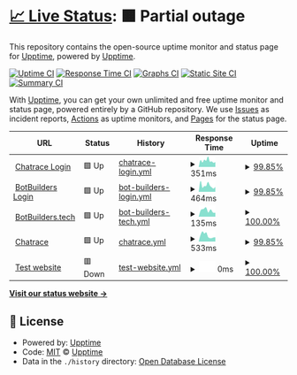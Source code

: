 # [📈 Live Status](https://upptime.github.io/upptime): <!--live status--> **🟧 Partial outage**

This repository contains the open-source uptime monitor and status page for [Upptime](https://upptime.js.org), powered by [Upptime](https://github.com/upptime/upptime).

[![Uptime CI](https://github.com/BotBuildersTech/botbuilders/workflows/Uptime%20CI/badge.svg)](https://github.com/BotBuildersTech/botbuilders/actions?query=workflow%3A%22Uptime+CI%22)
[![Response Time CI](https://github.com/BotBuildersTech/botbuilders/workflows/Response%20Time%20CI/badge.svg)](https://github.com/BotBuildersTech/botbuilders/actions?query=workflow%3A%22Response+Time+CI%22)
[![Graphs CI](https://github.com/BotBuildersTech/botbuilders/workflows/Graphs%20CI/badge.svg)](https://github.com/BotBuildersTech/botbuilders/actions?query=workflow%3A%22Graphs+CI%22)
[![Static Site CI](https://github.com/BotBuildersTech/botbuilders/workflows/Static%20Site%20CI/badge.svg)](https://github.com/BotBuildersTech/botbuilders/actions?query=workflow%3A%22Static+Site+CI%22)
[![Summary CI](https://github.com/BotBuildersTech/botbuilders/workflows/Summary%20CI/badge.svg)](https://github.com/BotBuildersTech/botbuilders/actions?query=workflow%3A%22Summary+CI%22)

With [Upptime](https://upptime.js.org), you can get your own unlimited and free uptime monitor and status page, powered entirely by a GitHub repository. We use [Issues](https://github.com/upptime/upptime/issues) as incident reports, [Actions](https://github.com/BotBuildersTech/botbuilders/actions) as uptime monitors, and [Pages](https://upptime.github.io/upptime) for the status page.

<!--start: status pages-->
<!-- This summary is generated by Upptime (https://github.com/upptime/upptime) -->
<!-- Do not edit this manually, your changes will be overwritten -->
<!-- prettier-ignore -->
| URL | Status | History | Response Time | Uptime |
| --- | ------ | ------- | ------------- | ------ |
| <img alt="" src="https://icons.duckduckgo.com/ip3/chatrace.com.ico" height="13"> [Chatrace Login](https://chatrace.com/en/login.php) | 🟩 Up | [chatrace-login.yml](https://github.com/BotBuildersTech/botbuilders/commits/HEAD/history/chatrace-login.yml) | <details><summary><img alt="Response time graph" src="./graphs/chatrace-login/response-time-week.png" height="20"> 351ms</summary><br><a href="https://BotBuildersTech.github.io/botbuilders/history/chatrace-login"><img alt="Response time 444" src="https://img.shields.io/endpoint?url=https%3A%2F%2Fraw.githubusercontent.com%2FBotBuildersTech%2Fbotbuilders%2FHEAD%2Fapi%2Fchatrace-login%2Fresponse-time.json"></a><br><a href="https://BotBuildersTech.github.io/botbuilders/history/chatrace-login"><img alt="24-hour response time 192" src="https://img.shields.io/endpoint?url=https%3A%2F%2Fraw.githubusercontent.com%2FBotBuildersTech%2Fbotbuilders%2FHEAD%2Fapi%2Fchatrace-login%2Fresponse-time-day.json"></a><br><a href="https://BotBuildersTech.github.io/botbuilders/history/chatrace-login"><img alt="7-day response time 351" src="https://img.shields.io/endpoint?url=https%3A%2F%2Fraw.githubusercontent.com%2FBotBuildersTech%2Fbotbuilders%2FHEAD%2Fapi%2Fchatrace-login%2Fresponse-time-week.json"></a><br><a href="https://BotBuildersTech.github.io/botbuilders/history/chatrace-login"><img alt="30-day response time 426" src="https://img.shields.io/endpoint?url=https%3A%2F%2Fraw.githubusercontent.com%2FBotBuildersTech%2Fbotbuilders%2FHEAD%2Fapi%2Fchatrace-login%2Fresponse-time-month.json"></a><br><a href="https://BotBuildersTech.github.io/botbuilders/history/chatrace-login"><img alt="1-year response time 426" src="https://img.shields.io/endpoint?url=https%3A%2F%2Fraw.githubusercontent.com%2FBotBuildersTech%2Fbotbuilders%2FHEAD%2Fapi%2Fchatrace-login%2Fresponse-time-year.json"></a></details> | <details><summary><a href="https://BotBuildersTech.github.io/botbuilders/history/chatrace-login">99.85%</a></summary><a href="https://BotBuildersTech.github.io/botbuilders/history/chatrace-login"><img alt="All-time uptime 99.97%" src="https://img.shields.io/endpoint?url=https%3A%2F%2Fraw.githubusercontent.com%2FBotBuildersTech%2Fbotbuilders%2FHEAD%2Fapi%2Fchatrace-login%2Fuptime.json"></a><br><a href="https://BotBuildersTech.github.io/botbuilders/history/chatrace-login"><img alt="24-hour uptime 100.00%" src="https://img.shields.io/endpoint?url=https%3A%2F%2Fraw.githubusercontent.com%2FBotBuildersTech%2Fbotbuilders%2FHEAD%2Fapi%2Fchatrace-login%2Fuptime-day.json"></a><br><a href="https://BotBuildersTech.github.io/botbuilders/history/chatrace-login"><img alt="7-day uptime 99.85%" src="https://img.shields.io/endpoint?url=https%3A%2F%2Fraw.githubusercontent.com%2FBotBuildersTech%2Fbotbuilders%2FHEAD%2Fapi%2Fchatrace-login%2Fuptime-week.json"></a><br><a href="https://BotBuildersTech.github.io/botbuilders/history/chatrace-login"><img alt="30-day uptime 99.89%" src="https://img.shields.io/endpoint?url=https%3A%2F%2Fraw.githubusercontent.com%2FBotBuildersTech%2Fbotbuilders%2FHEAD%2Fapi%2Fchatrace-login%2Fuptime-month.json"></a><br><a href="https://BotBuildersTech.github.io/botbuilders/history/chatrace-login"><img alt="1-year uptime 99.98%" src="https://img.shields.io/endpoint?url=https%3A%2F%2Fraw.githubusercontent.com%2FBotBuildersTech%2Fbotbuilders%2FHEAD%2Fapi%2Fchatrace-login%2Fuptime-year.json"></a></details>
| <img alt="" src="https://icons.duckduckgo.com/ip3/app.botbuilders.tech.ico" height="13"> [BotBuilders Login](https://app.botbuilders.tech/en/login.php) | 🟩 Up | [bot-builders-login.yml](https://github.com/BotBuildersTech/botbuilders/commits/HEAD/history/bot-builders-login.yml) | <details><summary><img alt="Response time graph" src="./graphs/bot-builders-login/response-time-week.png" height="20"> 464ms</summary><br><a href="https://BotBuildersTech.github.io/botbuilders/history/bot-builders-login"><img alt="Response time 505" src="https://img.shields.io/endpoint?url=https%3A%2F%2Fraw.githubusercontent.com%2FBotBuildersTech%2Fbotbuilders%2FHEAD%2Fapi%2Fbot-builders-login%2Fresponse-time.json"></a><br><a href="https://BotBuildersTech.github.io/botbuilders/history/bot-builders-login"><img alt="24-hour response time 279" src="https://img.shields.io/endpoint?url=https%3A%2F%2Fraw.githubusercontent.com%2FBotBuildersTech%2Fbotbuilders%2FHEAD%2Fapi%2Fbot-builders-login%2Fresponse-time-day.json"></a><br><a href="https://BotBuildersTech.github.io/botbuilders/history/bot-builders-login"><img alt="7-day response time 464" src="https://img.shields.io/endpoint?url=https%3A%2F%2Fraw.githubusercontent.com%2FBotBuildersTech%2Fbotbuilders%2FHEAD%2Fapi%2Fbot-builders-login%2Fresponse-time-week.json"></a><br><a href="https://BotBuildersTech.github.io/botbuilders/history/bot-builders-login"><img alt="30-day response time 515" src="https://img.shields.io/endpoint?url=https%3A%2F%2Fraw.githubusercontent.com%2FBotBuildersTech%2Fbotbuilders%2FHEAD%2Fapi%2Fbot-builders-login%2Fresponse-time-month.json"></a><br><a href="https://BotBuildersTech.github.io/botbuilders/history/bot-builders-login"><img alt="1-year response time 499" src="https://img.shields.io/endpoint?url=https%3A%2F%2Fraw.githubusercontent.com%2FBotBuildersTech%2Fbotbuilders%2FHEAD%2Fapi%2Fbot-builders-login%2Fresponse-time-year.json"></a></details> | <details><summary><a href="https://BotBuildersTech.github.io/botbuilders/history/bot-builders-login">99.85%</a></summary><a href="https://BotBuildersTech.github.io/botbuilders/history/bot-builders-login"><img alt="All-time uptime 99.91%" src="https://img.shields.io/endpoint?url=https%3A%2F%2Fraw.githubusercontent.com%2FBotBuildersTech%2Fbotbuilders%2FHEAD%2Fapi%2Fbot-builders-login%2Fuptime.json"></a><br><a href="https://BotBuildersTech.github.io/botbuilders/history/bot-builders-login"><img alt="24-hour uptime 100.00%" src="https://img.shields.io/endpoint?url=https%3A%2F%2Fraw.githubusercontent.com%2FBotBuildersTech%2Fbotbuilders%2FHEAD%2Fapi%2Fbot-builders-login%2Fuptime-day.json"></a><br><a href="https://BotBuildersTech.github.io/botbuilders/history/bot-builders-login"><img alt="7-day uptime 99.85%" src="https://img.shields.io/endpoint?url=https%3A%2F%2Fraw.githubusercontent.com%2FBotBuildersTech%2Fbotbuilders%2FHEAD%2Fapi%2Fbot-builders-login%2Fuptime-week.json"></a><br><a href="https://BotBuildersTech.github.io/botbuilders/history/bot-builders-login"><img alt="30-day uptime 99.89%" src="https://img.shields.io/endpoint?url=https%3A%2F%2Fraw.githubusercontent.com%2FBotBuildersTech%2Fbotbuilders%2FHEAD%2Fapi%2Fbot-builders-login%2Fuptime-month.json"></a><br><a href="https://BotBuildersTech.github.io/botbuilders/history/bot-builders-login"><img alt="1-year uptime 99.97%" src="https://img.shields.io/endpoint?url=https%3A%2F%2Fraw.githubusercontent.com%2FBotBuildersTech%2Fbotbuilders%2FHEAD%2Fapi%2Fbot-builders-login%2Fuptime-year.json"></a></details>
| <img alt="" src="https://icons.duckduckgo.com/ip3/www.botbuilders.tech.ico" height="13"> [BotBuilders.tech](https://www.BotBuilders.tech) | 🟩 Up | [bot-builders-tech.yml](https://github.com/BotBuildersTech/botbuilders/commits/HEAD/history/bot-builders-tech.yml) | <details><summary><img alt="Response time graph" src="./graphs/bot-builders-tech/response-time-week.png" height="20"> 135ms</summary><br><a href="https://BotBuildersTech.github.io/botbuilders/history/bot-builders-tech"><img alt="Response time 711" src="https://img.shields.io/endpoint?url=https%3A%2F%2Fraw.githubusercontent.com%2FBotBuildersTech%2Fbotbuilders%2FHEAD%2Fapi%2Fbot-builders-tech%2Fresponse-time.json"></a><br><a href="https://BotBuildersTech.github.io/botbuilders/history/bot-builders-tech"><img alt="24-hour response time 136" src="https://img.shields.io/endpoint?url=https%3A%2F%2Fraw.githubusercontent.com%2FBotBuildersTech%2Fbotbuilders%2FHEAD%2Fapi%2Fbot-builders-tech%2Fresponse-time-day.json"></a><br><a href="https://BotBuildersTech.github.io/botbuilders/history/bot-builders-tech"><img alt="7-day response time 135" src="https://img.shields.io/endpoint?url=https%3A%2F%2Fraw.githubusercontent.com%2FBotBuildersTech%2Fbotbuilders%2FHEAD%2Fapi%2Fbot-builders-tech%2Fresponse-time-week.json"></a><br><a href="https://BotBuildersTech.github.io/botbuilders/history/bot-builders-tech"><img alt="30-day response time 132" src="https://img.shields.io/endpoint?url=https%3A%2F%2Fraw.githubusercontent.com%2FBotBuildersTech%2Fbotbuilders%2FHEAD%2Fapi%2Fbot-builders-tech%2Fresponse-time-month.json"></a><br><a href="https://BotBuildersTech.github.io/botbuilders/history/bot-builders-tech"><img alt="1-year response time 901" src="https://img.shields.io/endpoint?url=https%3A%2F%2Fraw.githubusercontent.com%2FBotBuildersTech%2Fbotbuilders%2FHEAD%2Fapi%2Fbot-builders-tech%2Fresponse-time-year.json"></a></details> | <details><summary><a href="https://BotBuildersTech.github.io/botbuilders/history/bot-builders-tech">100.00%</a></summary><a href="https://BotBuildersTech.github.io/botbuilders/history/bot-builders-tech"><img alt="All-time uptime 99.93%" src="https://img.shields.io/endpoint?url=https%3A%2F%2Fraw.githubusercontent.com%2FBotBuildersTech%2Fbotbuilders%2FHEAD%2Fapi%2Fbot-builders-tech%2Fuptime.json"></a><br><a href="https://BotBuildersTech.github.io/botbuilders/history/bot-builders-tech"><img alt="24-hour uptime 100.00%" src="https://img.shields.io/endpoint?url=https%3A%2F%2Fraw.githubusercontent.com%2FBotBuildersTech%2Fbotbuilders%2FHEAD%2Fapi%2Fbot-builders-tech%2Fuptime-day.json"></a><br><a href="https://BotBuildersTech.github.io/botbuilders/history/bot-builders-tech"><img alt="7-day uptime 100.00%" src="https://img.shields.io/endpoint?url=https%3A%2F%2Fraw.githubusercontent.com%2FBotBuildersTech%2Fbotbuilders%2FHEAD%2Fapi%2Fbot-builders-tech%2Fuptime-week.json"></a><br><a href="https://BotBuildersTech.github.io/botbuilders/history/bot-builders-tech"><img alt="30-day uptime 100.00%" src="https://img.shields.io/endpoint?url=https%3A%2F%2Fraw.githubusercontent.com%2FBotBuildersTech%2Fbotbuilders%2FHEAD%2Fapi%2Fbot-builders-tech%2Fuptime-month.json"></a><br><a href="https://BotBuildersTech.github.io/botbuilders/history/bot-builders-tech"><img alt="1-year uptime 99.81%" src="https://img.shields.io/endpoint?url=https%3A%2F%2Fraw.githubusercontent.com%2FBotBuildersTech%2Fbotbuilders%2FHEAD%2Fapi%2Fbot-builders-tech%2Fuptime-year.json"></a></details>
| <img alt="" src="https://icons.duckduckgo.com/ip3/www.chatrace.com.ico" height="13"> [Chatrace](https://www.chatrace.com) | 🟩 Up | [chatrace.yml](https://github.com/BotBuildersTech/botbuilders/commits/HEAD/history/chatrace.yml) | <details><summary><img alt="Response time graph" src="./graphs/chatrace/response-time-week.png" height="20"> 533ms</summary><br><a href="https://BotBuildersTech.github.io/botbuilders/history/chatrace"><img alt="Response time 555" src="https://img.shields.io/endpoint?url=https%3A%2F%2Fraw.githubusercontent.com%2FBotBuildersTech%2Fbotbuilders%2FHEAD%2Fapi%2Fchatrace%2Fresponse-time.json"></a><br><a href="https://BotBuildersTech.github.io/botbuilders/history/chatrace"><img alt="24-hour response time 606" src="https://img.shields.io/endpoint?url=https%3A%2F%2Fraw.githubusercontent.com%2FBotBuildersTech%2Fbotbuilders%2FHEAD%2Fapi%2Fchatrace%2Fresponse-time-day.json"></a><br><a href="https://BotBuildersTech.github.io/botbuilders/history/chatrace"><img alt="7-day response time 533" src="https://img.shields.io/endpoint?url=https%3A%2F%2Fraw.githubusercontent.com%2FBotBuildersTech%2Fbotbuilders%2FHEAD%2Fapi%2Fchatrace%2Fresponse-time-week.json"></a><br><a href="https://BotBuildersTech.github.io/botbuilders/history/chatrace"><img alt="30-day response time 517" src="https://img.shields.io/endpoint?url=https%3A%2F%2Fraw.githubusercontent.com%2FBotBuildersTech%2Fbotbuilders%2FHEAD%2Fapi%2Fchatrace%2Fresponse-time-month.json"></a><br><a href="https://BotBuildersTech.github.io/botbuilders/history/chatrace"><img alt="1-year response time 538" src="https://img.shields.io/endpoint?url=https%3A%2F%2Fraw.githubusercontent.com%2FBotBuildersTech%2Fbotbuilders%2FHEAD%2Fapi%2Fchatrace%2Fresponse-time-year.json"></a></details> | <details><summary><a href="https://BotBuildersTech.github.io/botbuilders/history/chatrace">99.85%</a></summary><a href="https://BotBuildersTech.github.io/botbuilders/history/chatrace"><img alt="All-time uptime 99.99%" src="https://img.shields.io/endpoint?url=https%3A%2F%2Fraw.githubusercontent.com%2FBotBuildersTech%2Fbotbuilders%2FHEAD%2Fapi%2Fchatrace%2Fuptime.json"></a><br><a href="https://BotBuildersTech.github.io/botbuilders/history/chatrace"><img alt="24-hour uptime 100.00%" src="https://img.shields.io/endpoint?url=https%3A%2F%2Fraw.githubusercontent.com%2FBotBuildersTech%2Fbotbuilders%2FHEAD%2Fapi%2Fchatrace%2Fuptime-day.json"></a><br><a href="https://BotBuildersTech.github.io/botbuilders/history/chatrace"><img alt="7-day uptime 99.85%" src="https://img.shields.io/endpoint?url=https%3A%2F%2Fraw.githubusercontent.com%2FBotBuildersTech%2Fbotbuilders%2FHEAD%2Fapi%2Fchatrace%2Fuptime-week.json"></a><br><a href="https://BotBuildersTech.github.io/botbuilders/history/chatrace"><img alt="30-day uptime 99.93%" src="https://img.shields.io/endpoint?url=https%3A%2F%2Fraw.githubusercontent.com%2FBotBuildersTech%2Fbotbuilders%2FHEAD%2Fapi%2Fchatrace%2Fuptime-month.json"></a><br><a href="https://BotBuildersTech.github.io/botbuilders/history/chatrace"><img alt="1-year uptime 99.98%" src="https://img.shields.io/endpoint?url=https%3A%2F%2Fraw.githubusercontent.com%2FBotBuildersTech%2Fbotbuilders%2FHEAD%2Fapi%2Fchatrace%2Fuptime-year.json"></a></details>
| <img alt="" src="https://icons.duckduckgo.com/ip3/thissitedoesnotexist.koj.co.ico" height="13"> [Test website](https://thissitedoesnotexist.koj.co) | 🟥 Down | [test-website.yml](https://github.com/BotBuildersTech/botbuilders/commits/HEAD/history/test-website.yml) | <details><summary><img alt="Response time graph" src="./graphs/test-website/response-time-week.png" height="20"> 0ms</summary><br><a href="https://BotBuildersTech.github.io/botbuilders/history/test-website"><img alt="Response time 0" src="https://img.shields.io/endpoint?url=https%3A%2F%2Fraw.githubusercontent.com%2FBotBuildersTech%2Fbotbuilders%2FHEAD%2Fapi%2Ftest-website%2Fresponse-time.json"></a><br><a href="https://BotBuildersTech.github.io/botbuilders/history/test-website"><img alt="24-hour response time 0" src="https://img.shields.io/endpoint?url=https%3A%2F%2Fraw.githubusercontent.com%2FBotBuildersTech%2Fbotbuilders%2FHEAD%2Fapi%2Ftest-website%2Fresponse-time-day.json"></a><br><a href="https://BotBuildersTech.github.io/botbuilders/history/test-website"><img alt="7-day response time 0" src="https://img.shields.io/endpoint?url=https%3A%2F%2Fraw.githubusercontent.com%2FBotBuildersTech%2Fbotbuilders%2FHEAD%2Fapi%2Ftest-website%2Fresponse-time-week.json"></a><br><a href="https://BotBuildersTech.github.io/botbuilders/history/test-website"><img alt="30-day response time 0" src="https://img.shields.io/endpoint?url=https%3A%2F%2Fraw.githubusercontent.com%2FBotBuildersTech%2Fbotbuilders%2FHEAD%2Fapi%2Ftest-website%2Fresponse-time-month.json"></a><br><a href="https://BotBuildersTech.github.io/botbuilders/history/test-website"><img alt="1-year response time 0" src="https://img.shields.io/endpoint?url=https%3A%2F%2Fraw.githubusercontent.com%2FBotBuildersTech%2Fbotbuilders%2FHEAD%2Fapi%2Ftest-website%2Fresponse-time-year.json"></a></details> | <details><summary><a href="https://BotBuildersTech.github.io/botbuilders/history/test-website">100.00%</a></summary><a href="https://BotBuildersTech.github.io/botbuilders/history/test-website"><img alt="All-time uptime 9.92%" src="https://img.shields.io/endpoint?url=https%3A%2F%2Fraw.githubusercontent.com%2FBotBuildersTech%2Fbotbuilders%2FHEAD%2Fapi%2Ftest-website%2Fuptime.json"></a><br><a href="https://BotBuildersTech.github.io/botbuilders/history/test-website"><img alt="24-hour uptime 100.00%" src="https://img.shields.io/endpoint?url=https%3A%2F%2Fraw.githubusercontent.com%2FBotBuildersTech%2Fbotbuilders%2FHEAD%2Fapi%2Ftest-website%2Fuptime-day.json"></a><br><a href="https://BotBuildersTech.github.io/botbuilders/history/test-website"><img alt="7-day uptime 100.00%" src="https://img.shields.io/endpoint?url=https%3A%2F%2Fraw.githubusercontent.com%2FBotBuildersTech%2Fbotbuilders%2FHEAD%2Fapi%2Ftest-website%2Fuptime-week.json"></a><br><a href="https://BotBuildersTech.github.io/botbuilders/history/test-website"><img alt="30-day uptime 100.00%" src="https://img.shields.io/endpoint?url=https%3A%2F%2Fraw.githubusercontent.com%2FBotBuildersTech%2Fbotbuilders%2FHEAD%2Fapi%2Ftest-website%2Fuptime-month.json"></a><br><a href="https://BotBuildersTech.github.io/botbuilders/history/test-website"><img alt="1-year uptime 27.81%" src="https://img.shields.io/endpoint?url=https%3A%2F%2Fraw.githubusercontent.com%2FBotBuildersTech%2Fbotbuilders%2FHEAD%2Fapi%2Ftest-website%2Fuptime-year.json"></a></details>

<!--end: status pages-->

[**Visit our status website →**](https://upptime.github.io/upptime)

## 📄 License

- Powered by: [Upptime](https://github.com/upptime/upptime)
- Code: [MIT](./LICENSE) © [Upptime](https://upptime.js.org)
- Data in the `./history` directory: [Open Database License](https://opendatacommons.org/licenses/odbl/1-0/)
